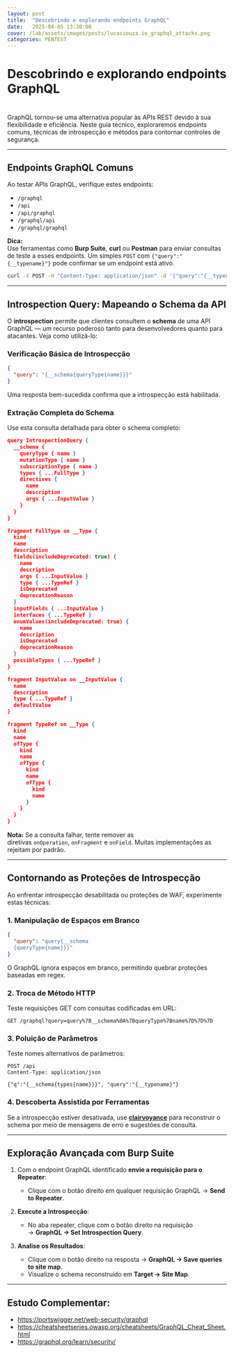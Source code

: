 ```yaml
---
layout: post
title:  "Descobrindo e explorando endpoints GraphQL"
date:   2025-04-05 13:30:00
cover: /lab/assets/images/posts/lucassouza.io_graphql_attacks.png
categories: PENTEST
---
```


# Descobrindo e explorando endpoints GraphQL

# 

GraphQL tornou-se uma alternativa popular às APIs REST devido à sua flexibilidade e eficiência. Neste guia técnico, exploraremos endpoints comuns, técnicas de introspecção e métodos para contornar controles de segurança.

---
## Endpoints GraphQL Comuns

Ao testar APIs GraphQL, verifique estes endpoints:

- `/graphql`
- `/api`
- `/api/graphql`
- `/graphql/api`
- `/graphql/graphql`

**Dica:**  
Use ferramentas como **Burp Suite**, **curl** ou **Postman** para enviar consultas de teste a esses endpoints. Um simples `POST` com `{"query":"{__typename}"}` pode confirmar se um endpoint está ativo.

```bash
curl -X POST -H "Content-Type: application/json" -d '{"query":"{__typename}"}' http://alvo/graphql
```

---
## Introspection Query: Mapeando o Schema da API

O **introspection** permite que clientes consultem o **schema** de uma API GraphQL — um recurso poderoso tanto para desenvolvedores quanto para atacantes. Veja como utilizá-lo:

### Verificação Básica de Introspecção

```json
{
  "query": "{__schema{queryType{name}}}"
}
```
Uma resposta bem-sucedida confirma que a introspecção está habilitada.

### Extração Completa do Schema

Use esta consulta detalhada para obter o schema completo:

```json
query IntrospectionQuery {
  __schema {
    queryType { name }
    mutationType { name }
    subscriptionType { name }
    types { ...FullType }
    directives {
      name
      description
      args { ...InputValue }
    }
  }
}

fragment FullType on __Type {
  kind
  name
  description
  fields(includeDeprecated: true) {
    name
    description
    args { ...InputValue }
    type { ...TypeRef }
    isDeprecated
    deprecationReason
  }
  inputFields { ...InputValue }
  interfaces { ...TypeRef }
  enumValues(includeDeprecated: true) {
    name
    description
    isDeprecated
    deprecationReason
  }
  possibleTypes { ...TypeRef }
}

fragment InputValue on __InputValue {
  name
  description
  type { ...TypeRef }
  defaultValue
}

fragment TypeRef on __Type {
  kind
  name
  ofType {
    kind
    name
    ofType {
      kind
      name
      ofType {
        kind
        name
      }
    }
  }
}
```

**Nota:** Se a consulta falhar, tente remover as diretivas `onOperation`, `onFragment` e `onField`. Muitas implementações as rejeitam por padrão.

---
## Contornando as Proteções de Introspecção

Ao enfrentar introspecção desabilitada ou proteções de WAF, experimente estas técnicas:
### 1. Manipulação de Espaços em Branco

```json
{
  "query": "query{__schema
  {queryType{name}}}"
}
```

O GraphQL ignora espaços em branco, permitindo quebrar proteções baseadas em regex.
### 2. Troca de Método HTTP

Teste requisições GET com consultas codificadas em URL:

```http
GET /graphql?query=query%7B__schema%0A%7BqueryType%7Bname%7D%7D%7D
```
### 3. Poluição de Parâmetros

Teste nomes alternativos de parâmetros:

```http
POST /api
Content-Type: application/json

{"q":"{__schema{types{name}}}", "query":"{__typename}"}
```
### 4. Descoberta Assistida por Ferramentas

Se a introspecção estiver desativada, use **[clairvoyance](https://github.com/nikitastupin/clairvoyance)** para reconstruir o schema por meio de mensagens de erro e sugestões de consulta.

---
## Exploração Avançada com Burp Suite

1. Com o endpoint GraphQL identificado **envie a requisição para o Repeater**: 
	- Clique com o botão direito em qualquer requisição GraphQL → **Send to Repeater**.
	
2. **Execute a Introspecção**:
    - No aba repeater, clique com o botão direito na requisição → **GraphQL → Set Introspection Query**.
	
3. **Analise os Resultados**:
    - Clique com o botão direito na resposta → **GraphQL → Save queries to site map**.
    - Visualize o schema reconstruído em **Target → Site Map**.
   
---
## Estudo Complementar:

- https://portswigger.net/web-security/graphql
- https://cheatsheetseries.owasp.org/cheatsheets/GraphQL_Cheat_Sheet.html
- https://graphql.org/learn/security/
